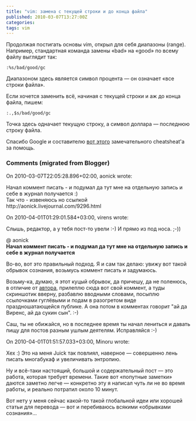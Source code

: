 ```yaml
---
title: "vim: замена с текущей строки и до конца файла"
published: 2010-03-07T13:27:00Z
categories: 
tags: vim
---
```


Продолжая постигать основы vim, открыл для себя диапазоны (range). Например, стандартная команда замены «bad» на «good» по всему файлу выглядит так:
```
:%s/bad/good/gc
```
Диапазоном здесь является символ процента — он означает «все строки файла».

Если хочется заменить всё, начиная с текущей строки и аж до конца файла, пишем:
```
:.,$s/bad/good/gc
```
Точка здесь одначает текущую строку, а символ доллара — последнюю строку файла.

Спасибо Google и составителю <a href="http://www.eec.com/business/vi.html">вот этого</a> замечательного cheatsheat'а за помощь.

<h3 id='hakyll-convert-comments-title'>Comments (migrated from Blogger)</h3>
<div class='hakyll-convert-comment'>
<p class='hakyll-convert-comment-date'>On 2010-03-07T22:05:28.896+02:00, aonick wrote:</p>
<p class='hakyll-convert-comment-body'>
Начал коммент писать - и подумал да тут мне на отдельную запись и себе в журнал получается :)<br/>
Так что - извеняюсь но ссылкой<br/>
http://aonick.livejournal.com/9296.html
</p>
</div>

<div class='hakyll-convert-comment'>
<p class='hakyll-convert-comment-date'>On 2010-04-01T01:29:01.584+03:00, virens wrote:</p>
<p class='hakyll-convert-comment-body'>
Слышь, редактор, а у тебя пост-то увели :-) И прямо из под носа. ;-))

@ aonick<br/>
<b>Начал коммент писать - и подумал да тут мне на отдельную запись и себе в журнал получается</b>

Во-во, вот это правильный подход. Я и сам так делаю: увижу вот такой обрывок сознания, возьмусь коммент писать и задумаюсь. 

Возьму-ка, думаю, я этот куцый обрывок, да причешу, да не поленюсь, в отличие от <a href="http://www.blogger.com/profile/15979236009981641914" rel="nofollow">автора</a>, прилеплю сюда вот свой коммент, а туды скриншотик вверну, разбавлю вводными словами, посыплю ссылочками гуглёвыми и подам в разогретом виде праздношатающейся публике. А она потом в комментах говорит &quot;ай да Виренс, ай да сукин сын&quot;. :-)

Саш, ты не обижайся, но в последнее время ты начал лениться и давать пищу для постов разным ушлым деятелям. Исправляйся :-)
</p>
</div>

<div class='hakyll-convert-comment'>
<p class='hakyll-convert-comment-date'>On 2010-04-01T01:51:57.033+03:00, Minoru wrote:</p>
<p class='hakyll-convert-comment-body'>
Хех :) Это на меня Juick так повлиял, наверное — совершенно лень писать многабукаф и увеличивать энтропию.

Ну и всё-таки настоящий, большой и содержательный пост — это работа, которая требует времени. Такие вот «попутные заметки» даются заметно легче — конкретно эту я написал чуть ли не во время работы, и реально потратил около 10 минут.

Вот нету у меня сейчас какой-то такой глобальной идеи или хорошей статьи для перевода — вот и перебиваюсь всякими «обрывками сознания»…
</p>
</div>



